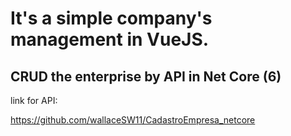 # It's a simple company's management in VueJS.

## CRUD the enterprise by API in Net Core (6)

link for API:

https://github.com/wallaceSW11/CadastroEmpresa_netcore
